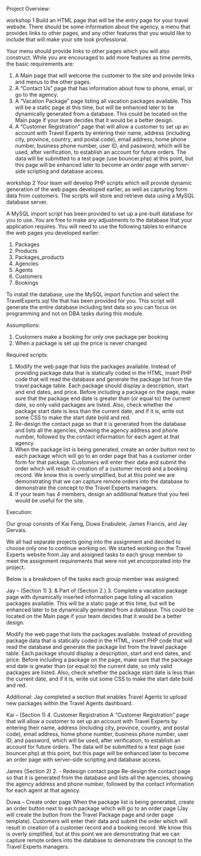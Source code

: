 Project Overview:

workshop 1 
Build an HTML page that will be the entry page for your travel website.  There should be some information about the agency, a menu that provides links to other pages, and any other features that you would like to include that will make your site look professional.
 
Your menu should provide links to other pages which you will also construct. While you are encouraged to add more features as time permits, the basic requirements are:

1.	A Main page that will welcome the customer to the site and provide links and menus to the other pages.
2.	A “Contact Us” page that has information about how to phone, email, or go to the agency.
3.	A “Vacation Package” page listing all vacation packages available.  This will be a static page at this time, but will be enhanced later to be dynamically generated from a database. This could be located on the Main page if your team decides that it would be a better design.
4.	A “Customer Registration” page that will allow a customer to set up an account with Travel Experts by entering their name, address (including city, province, country, and postal code), email address, home phone number, business phone number, user ID, and password, which will be used, after verification, to establish an account for future orders.  The data will be submitted to a test page (use bouncer.php) at this point, but this page will be enhanced later to become an order page with server-side scripting and database access.

workshop 2
Your team will develop PHP scripts which will provide dynamic generation of the web pages developed earlier, as well as capturing form data from customers.  The scripts will store and retrieve data using a MySQL database server.

A MySQL import script has been provided to set up a pre-built database for you to use. You are free to make any adjustments to the database that your application requires. You will need to use the following tables to enhance the web pages you developed earlier:
1.	Packages
2.	Products
3.	Packages_products
4.	Agencies
5.	Agents
6.	Customers
7.	Bookings

To install the database, use the MySQL import function and select the TravelExperts.sql file that has been provided for you. This script will generate the entire database including test data so you can focus on programming and not on DBA tasks during this module.

Assumptions:
1.	Customers make a booking for only one package per booking
2.	When a package is set up the price is never changed

Required scripts:
1.	Modify the web page that lists the packages available.  Instead of providing package data that is statically coded in the HTML, insert PHP code that will read the database and generate the package list from the travel package table.  Each package should display a description, start and end dates, and price.  Before including a package on the page, make sure that the package end date is greater than (or equal to) the current date, so only valid packages are listed. Also, check whether the package start date is less than the current date, and if it is, write out some CSS to make the start date bold and red.
2.	Re-design the contact page so that it is generated from the database and lists all the agencies, showing the agency address and phone number, followed by the contact information for each agent at that agency.
3.	When the package list is being generated, create an order button next to each package which will go to an order page that has a customer order form for that package.  Customers will enter their data and submit the order which will result in creation of a customer record and a booking record.  We know this is overly simplified, but at this point we are demonstrating that we can capture remote orders into the database to demonstrate the concept to the Travel Experts managers.
4.	If your team has 4 members, design an additional feature that you feel would be useful for the site.

Execution:

Our group consists of Kai Feng, Duwa Enabulele, James Francis, and Jay Gervais.

We all had separate projects going into the assignment and decided to choose only one to continue working on. We started working on the Travel Experts website from Jay and assigned tasks to each group member to meet the assignment requirements that were not yet encorporated into the project.

Below is a breakdown of the tasks each group member was assigned:

Jay – (Section 1) 3. & Part of (Section 2.) 3. Complete a vacation package page with dynamically inserted information page listing all vacation packages available. This will be a static page at this time, but will be enhanced later to be dynamically generated from a database. This could be located on the Main page if your team decides that it would be a better design. 

Modify the web page that lists the packages available. Instead of providing package data that is statically coded in the HTML, insert PHP code that will read the database and generate the package list from the travel package table. Each package should display a description, start and end dates, and price. Before including a package on the page, make sure that the package end date is greater than (or equal to) the current date, so only valid packages are listed. Also, check whether the package start date is less than the current date, and if it is, write out some CSS to make the start date bold and red. 

Additional: Jay completed a section that enables Travel Agents to upload new packages within the Travel Agents dashboard.
 
Kai – (Section 1) 4. Customer Registration 
A “Customer Registration” page that will allow a customer to set up an account with Travel Experts by entering their name, address (including city, province, country, and postal code), email address, home phone number, business phone number, user ID, and password, which will be used, after verification, to establish an account for future orders. The data will be submitted to a test page (use bouncer.php) at this point, but this page will be enhanced later to become an order page with server-side scripting and database access. 
 
James (Section 2) 2. - Redesign contact page 
Re-design the contact page so that it is generated from the database and lists all the agencies, showing the agency address and phone number, followed by the contact information for each agent at that agency. 
 
Duwa – Create order page
When the package list is being generated, create an order button next to each package which will go to an order page (Jay will create the button from the Travel Package page and order page template). Customers will enter their data and submit the order which will result in creation of a customer record and a booking record. We know this is overly simplified, but at this point we are demonstrating that we can capture remote orders into the database to demonstrate the concept to the Travel Experts managers.
